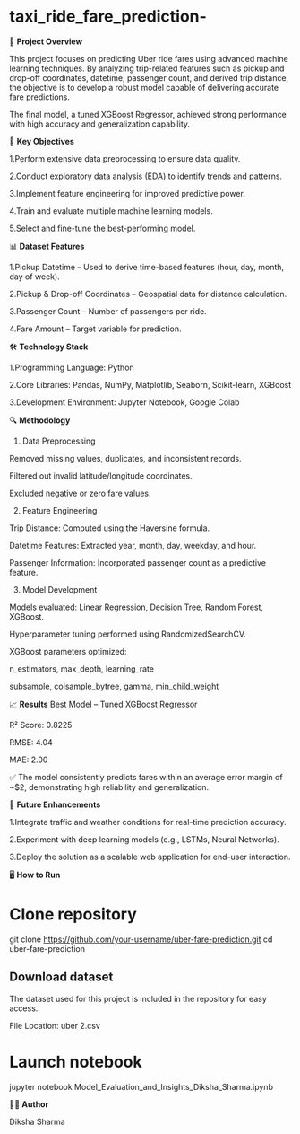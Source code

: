 # taxi_ride_fare_prediction-

📌 **Project Overview**

This project focuses on predicting Uber ride fares using advanced machine learning techniques. By analyzing trip-related features such as pickup and drop-off coordinates, datetime, passenger count, and derived trip distance, the objective is to develop a robust model capable of delivering accurate fare predictions.

The final model, a tuned XGBoost Regressor, achieved strong performance with high accuracy and generalization capability.

🎯 **Key Objectives**

1.Perform extensive data preprocessing to ensure data quality.

2.Conduct exploratory data analysis (EDA) to identify trends and patterns.

3.Implement feature engineering for improved predictive power.

4.Train and evaluate multiple machine learning models.

5.Select and fine-tune the best-performing model.

📊 **Dataset Features**

1.Pickup Datetime – Used to derive time-based features (hour, day, month, day of week).

2.Pickup & Drop-off Coordinates – Geospatial data for distance calculation.

3.Passenger Count – Number of passengers per ride.

4.Fare Amount – Target variable for prediction.

🛠 **Technology Stack**

1.Programming Language: Python

2.Core Libraries: Pandas, NumPy, Matplotlib, Seaborn, Scikit-learn, XGBoost

3.Development Environment: Jupyter Notebook, Google Colab

🔍 **Methodology**
1. Data Preprocessing

Removed missing values, duplicates, and inconsistent records.

Filtered out invalid latitude/longitude coordinates.

Excluded negative or zero fare values.

2. Feature Engineering

Trip Distance: Computed using the Haversine formula.

Datetime Features: Extracted year, month, day, weekday, and hour.

Passenger Information: Incorporated passenger count as a predictive feature.

3. Model Development

Models evaluated: Linear Regression, Decision Tree, Random Forest, XGBoost.

Hyperparameter tuning performed using RandomizedSearchCV.

XGBoost parameters optimized:

n_estimators, max_depth, learning_rate

subsample, colsample_bytree, gamma, min_child_weight

📈 **Results**
Best Model – Tuned XGBoost Regressor

R² Score: 0.8225

RMSE: 4.04

MAE: 2.00

✅ The model consistently predicts fares within an average error margin of ~$2, demonstrating high reliability and generalization.

🚀 **Future Enhancements**

1.Integrate traffic and weather conditions for real-time prediction accuracy.

2.Experiment with deep learning models (e.g., LSTMs, Neural Networks).

3.Deploy the solution as a scalable web application for end-user interaction.

🖥 **How to Run**
# Clone repository
git clone https://github.com/your-username/uber-fare-prediction.git
cd uber-fare-prediction

## Download dataset 
The dataset used for this project is included in the repository for easy access.

File Location: uber 2.csv

# Launch notebook
jupyter notebook Model_Evaluation_and_Insights_Diksha_Sharma.ipynb

👩‍💻 **Author**

Diksha Sharma
